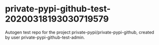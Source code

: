 # private-pypi-github-test-20200318193030719579
Autogen test repo for the project private-pypi/private-pypi-github, created by user private-pypi-github-test-admin.
